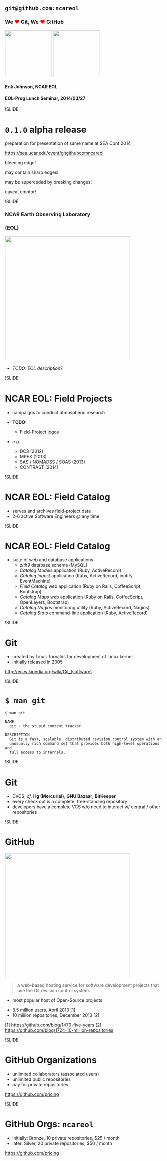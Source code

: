 
## `git@github.com:ncareol`

### We <span style="color:#f00;">&#10084;</span> Git, We <span style="color:#f00;">&#10084;</span> GitHub

<img src='img/eollogo_transparent.png' height=150 width=150/>
<img src='img/octocat-original.png' height=150 width=150/>

#### Erik Johnson, NCAR EOL

#### EOL-Prog Lunch Seminar, 2014/03/27

!SLIDE

# `0.1.0` alpha release

preparation for presentation of same name at SEA Conf 2014

https://sea.ucar.edu/event/gitgithubcomncareol

bleeding edge!

may contain sharp edges!

may be superceded by breaking changes!

caveat emptor!

!SLIDE

### NCAR Earth Observing Laboratory

### (EOL)

<img src='img/eollogo_transparent.png' height=400 width=400 />


- *TODO: EOL description*?

!SLIDE

# NCAR EOL: Field Projects

- campaigns to conduct atmospheric research

- **TODO:**
  - Field-Project logos

- *e.g.*
  - DC3 (2012)
  - MPEX (2013)
  - SAS / NOMADSS / SOAS (2013)
  - CONTRAST (2014)

!SLIDE

# NCAR EOL: Field Catalog

- serves and archives field-project data
- 2-6 active Software Engineers @ any time

!SLIDE

# NCAR EOL: Field Catalog

- suite of web and database applications
  - *zith9* database schema (MySQL)
  - *Catalog Models* application (Ruby, ActiveRecord)
  - *Catalog Ingest* application (Ruby, ActiveRecord, inotify, EventMachine)
  - *Field Catalog* web application (Ruby on Rails, CoffeeScript, Bootstrap)
  - *Catalog Maps* web application (Ruby on Rails, CoffeeScript, OpenLayers, Bootstrap)
  - *Catalog Nagios* monitoring utility (Ruby, ActiveRecord, Nagios)
  - *Catalog Stats* command-line application (Ruby, ActiveRecord)

!SLIDE

# Git

- created by Linus Torvalds for development of Linux kernel
- initially released in 2005

http://en.wikipedia.org/wiki/Git_(software)

!SLIDE

# `$ man git`

```
$ man git

NAME
  git - the stupid content tracker

DESCRIPTION
  Git is a fast, scalable, distributed revision control system with an
  unusually rich command set that provides both high-level operations and
  full access to internals.
```

!SLIDE

# Git

- DVCS, *cf.* **Hg (Mercurial)**, **GNU Bazaar**, **BitKeeper**
- every check out is a complete, free-standing repository
- developers have a complete VCS w/o need to interact w/ central / other repositories

!SLIDE

# GitHub

<img src='img/octocat-original.png' height=400 width=400 />

<!-- - *TODO: GitHub description* -->

> a web-based hosting service for software development projects that use the Git revision control system.

- most popular host of Open-Source projects

<!-- - *TODO: GitHub stats* -->

- 3.5 million users, April 2013 [1]
- 10 million repositories, December 2013 [2]

[1] https://github.com/blog/1470-five-years
[2] https://github.com/blog/1724-10-million-repositories

!SLIDE

# GitHub Organizations

- unlimited collaborators (associated users)
- unlimited public repositories
- pay for private repositories

https://github.com/pricing

!SLIDE

# GitHub Orgs: `ncareol`

- initially: Bronze, 10 private repositories, $25 / month
- later: Silver, 20 private repositories, $50 / month

https://github.com/pricing
